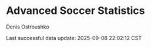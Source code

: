 # Advanced Soccer Statistics
Denis Ostroushko

<!-- gfm -->

Last successful data update: 2025-09-08 22:02:12 CST
